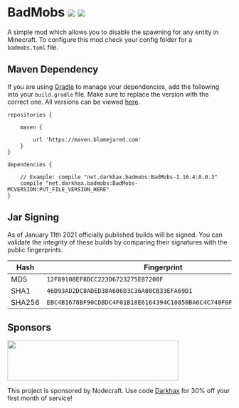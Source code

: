 # BadMobs [![](https://cf.way2muchnoise.eu/233258.svg)](https://minecraft.curseforge.com/projects/bad-mobs) [![](https://cf.way2muchnoise.eu/versions/233258.svg)](https://minecraft.curseforge.com/projects/bad-mobs)
A simple mod which allows you to disable the spawning for any entity in Minecraft. To configure this mod check your config folder for a `badmobs.toml` file.

## Maven Dependency
If you are using [Gradle](https://gradle.org) to manage your dependencies, add the following into your `build.gradle` file. Make sure to replace the version with the correct one. All versions can be viewed [here](https://maven.blamejared.com/net/darkhax/badmobs/).
```
repositories {

    maven {
    
        url 'https://maven.blamejared.com'
    }
}

dependencies {

    // Example: compile "net.darkhax.badmobs:BadMobs-1.16.4:8.0.3"
    compile "net.darkhax.badmobs:BadMobs-MCVERSION:PUT_FILE_VERSION_HERE"
}
```

## Jar Signing

As of January 11th 2021 officially published builds will be signed. You can validate the integrity of these builds by comparing their signatures with the public fingerprints.

| Hash   | Fingerprint                                                        |
|--------|--------------------------------------------------------------------|
| MD5    | `12F89108EF8DCC223D6723275E87208F`                                 |
| SHA1   | `46D93AD2DC8ADED38A606D3C36A80CB33EFA69D1`                         |
| SHA256 | `EBC4B1678BF90CDBDC4F01B18E6164394C10850BA6C4C748F0FA95F2CB083AE5` |


## Sponsors
<img src="https://nodecraft.com/assets/images/logo-dark.png" width="384" height="90">

This project is sponsored by Nodecraft. Use code [Darkhax](https://nodecraft.com/r/darkhax) for 30% off your first month of service!